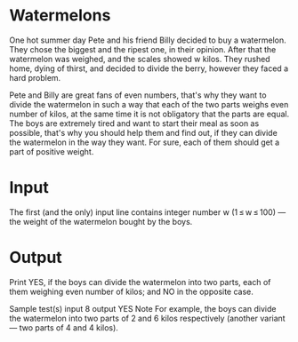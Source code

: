 # Watermelons
One hot summer day Pete and his friend Billy decided to buy a watermelon. They chose the biggest and the ripest one, in their opinion. After that the watermelon was weighed, and the scales showed w kilos. They rushed home, dying of thirst, and decided to divide the berry, however they faced a hard problem.

Pete and Billy are great fans of even numbers, that's why they want to divide the watermelon in such a way that each of the two parts weighs even number of kilos, at the same time it is not obligatory that the parts are equal. The boys are extremely tired and want to start their meal as soon as possible, that's why you should help them and find out, if they can divide the watermelon in the way they want. For sure, each of them should get a part of positive weight.

# Input
The first (and the only) input line contains integer number w (1 ≤ w ≤ 100) — the weight of the watermelon bought by the boys.

# Output
Print YES, if the boys can divide the watermelon into two parts, each of them weighing even number of kilos; and NO in the opposite case.

Sample test(s)
input
8
output
YES
Note
For example, the boys can divide the watermelon into two parts of 2 and 6 kilos respectively (another variant — two parts of 4 and 4 kilos).
